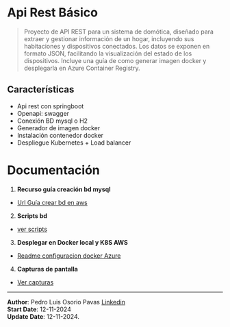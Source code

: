 # Api Rest Básico

> Proyecto de API REST para un sistema de domótica, diseñado para extraer y gestionar información de un hogar, incluyendo sus habitaciones y dispositivos conectados. Los datos se exponen en formato JSON, facilitando la visualización del estado de los dispositivos. Incluye una guía de como generar imagen docker y desplegarla en Azure Container Registry.

## Características

- Api rest con springboot
- Openapi: swagger
- Conexión BD mysql o H2
- Generador de imagen docker
- Instalación contenedor docker
- Despliegue Kubernetes + Load balancer

# Documentación

1. **Recurso guía creación bd mysql**
 - [Url Guía crear bd en aws](https://www.youtube.com/watch?v=vlYV4_8VN70)

2. **Scripts bd**
 - [ver scripts](doc/scripts-bd.sql)

3. **Desplegar en Docker local y K8S AWS**
 - [Readme configuracion docker Azure](README-DOCKER-AZURE.md) 

4. **Capturas de pantalla**
 - [Ver capturas](README-AZURE-IMG.md)
---

**Author**: Pedro Luis Osorio Pavas [Linkedin](www.linkedin.com/in/pedro-luis-osorio-pavas-68b3a7106)  
**Start Date**: 12-11-2024  
**Update Date**: 12-11-2024.

